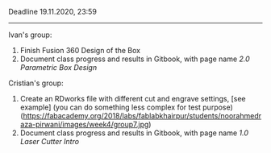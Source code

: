 Deadline 19.11.2020, 23:59
***
Ivan's group:
1. Finish Fusion 360 Design of the Box
2. Document class progress and results in Gitbook, with page name _2.0 Parametric Box Design_

Cristian's group:
1. Create an RDworks file with different cut and engrave settings, [see example] (you can do something less complex for test purpose)(https://fabacademy.org/2018/labs/fablabkhairpur/students/noorahmedraza-pirwani/images/week4/group7.jpg)
2. Document class progress and results in Gitbook, with page name _1.0 Laser Cutter Intro_
